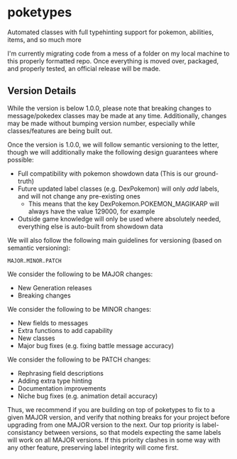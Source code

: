 # poketypes
Automated classes with full typehinting support for pokemon, abilities, items, and so much more

I'm currently migrating code from a mess of a folder on my local machine to this properly formatted repo.
Once everything is moved over, packaged, and properly tested, an official release will be made.

## Version Details

While the version is below 1.0.0, please note that breaking changes to message/pokedex classes may be made at any time. Additionally, changes may be made without bumping version number, especially while classes/features are being built out. 

Once the version is 1.0.0, we will follow semantic versioning to the letter, though we will additionally make the following
design guarantees where possible:

- Full compatibility with pokemon showdown data (This is our ground-truth)
- Future updated label classes (e.g. DexPokemon) will only *add* labels, and will not change any pre-existing ones
    - This means that the key DexPokemon.POKEMON_MAGIKARP will always have the value 129000, for example
- Outside game knowledge will only be used where absolutely needed, everything else is auto-built from showdown data

We will also follow the following main guidelines for versioning (based on semantic versioning):

    MAJOR.MINOR.PATCH

We consider the following to be MAJOR changes:
- New Generation releases
- Breaking changes

We consider the following to be MINOR changes:
- New fields to messages
- Extra functions to add capability
- New classes
- Major bug fixes (e.g. fixing battle message accuracy)

We consider the following to be PATCH changes:
- Rephrasing field descriptions
- Adding extra type hinting
- Documentation improvements
- Niche bug fixes (e.g. animation detail accuracy)

Thus, we recommend if you are building on top of poketypes to fix to a given MAJOR version, and verify that nothing breaks for your project before upgrading from one MAJOR version to the next. Our top priority is label-consistancy between versions, so that models expecting the same labels will work on all MAJOR versions. If this priority clashes in some way with any other feature, preserving label integrity will come first.